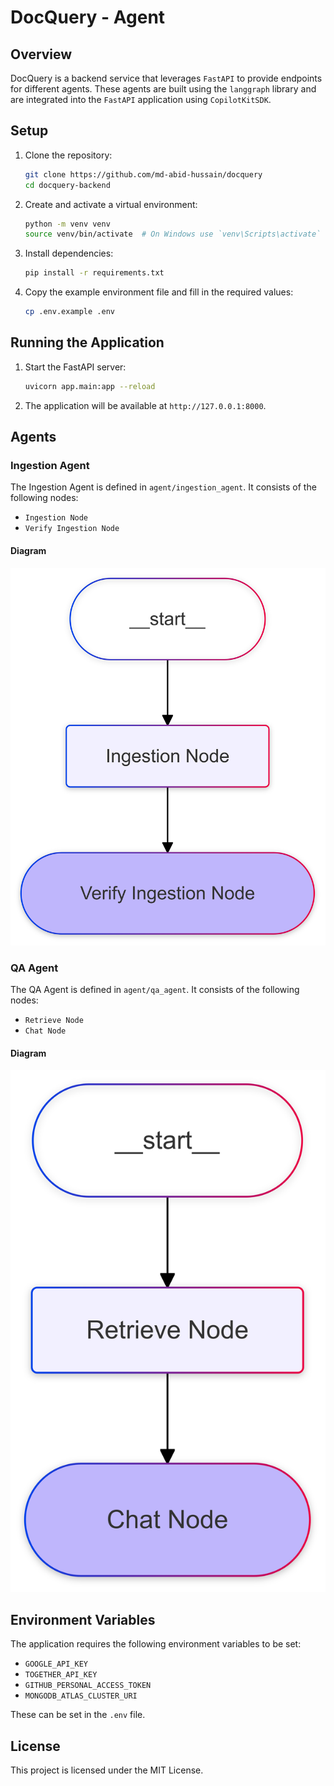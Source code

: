 # DocQuery - Agent

## Overview

DocQuery is a backend service that leverages `FastAPI` to provide endpoints for different agents. These agents are built using the `langgraph` library and are integrated into the `FastAPI` application using `CopilotKitSDK`.

## Setup

1. Clone the repository:

    ```sh
    git clone https://github.com/md-abid-hussain/docquery
    cd docquery-backend
    ```

2. Create and activate a virtual environment:

    ```sh
    python -m venv venv
    source venv/bin/activate  # On Windows use `venv\Scripts\activate`
    ```

3. Install dependencies:

    ```sh
    pip install -r requirements.txt
    ```

4. Copy the example environment file and fill in the required values:

    ```sh
    cp .env.example .env
    ```

## Running the Application

1. Start the FastAPI server:

    ```sh
    uvicorn app.main:app --reload
    ```

2. The application will be available at `http://127.0.0.1:8000`.

## Agents

### Ingestion Agent

The Ingestion Agent is defined in `agent/ingestion_agent`. It consists of the following nodes:

- `Ingestion Node`
- `Verify Ingestion Node`

#### Diagram

![Ingestion Agent Diagram](assets/ingestion_agent.png)

### QA Agent

The QA Agent is defined in `agent/qa_agent`. It consists of the following nodes:

- `Retrieve Node`
- `Chat Node`

#### Diagram

![QA Agent Diagram](assets/qa_agent.png)

## Environment Variables

The application requires the following environment variables to be set:

- `GOOGLE_API_KEY`
- `TOGETHER_API_KEY`
- `GITHUB_PERSONAL_ACCESS_TOKEN`
- `MONGODB_ATLAS_CLUSTER_URI`

These can be set in the `.env` file.

## License

This project is licensed under the MIT License.
